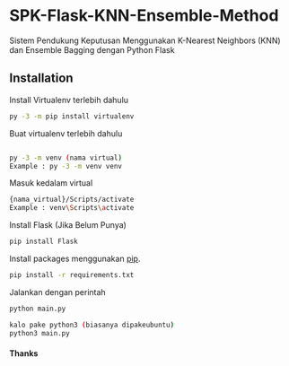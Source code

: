 # SPK-Flask-KNN-Ensemble-Method
Sistem Pendukung Keputusan Menggunakan K-Nearest Neighbors (KNN) dan Ensemble Bagging dengan Python Flask
<p align="right">
</p>




## Installation

Install Virtualenv terlebih dahulu
```bash
py -3 -m pip install virtualenv
```

Buat virtualenv terlebih dahulu
```bash

py -3 -m venv (nama virtual)
Example : py -3 -m venv venv
```
Masuk kedalam virtual
```bash
{nama_virtual}/Scripts/activate
Example : venv\Scripts\activate
```
Install Flask (Jika Belum Punya)
```bash
pip install Flask
```

Install packages menggunakan [pip](https://pip.pypa.io/en/stable/).
```bash
pip install -r requirements.txt
```
Jalankan dengan perintah
```bash
python main.py

kalo pake python3 (biasanya dipakeubuntu)
python3 main.py
```

#### Thanks
